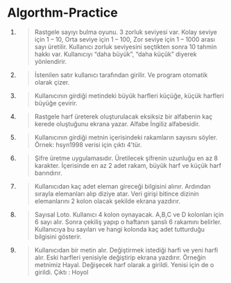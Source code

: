 # Algorthm-Practice

1)	>Rastgele sayıyı bulma oyunu. 3 zorluk seviyesi var. Kolay seviye için 1 – 10, Orta seviye için 1 – 100, Zor seviye için 1 – 1000 arası sayı üretilir. Kullanıcı zorluk seviyesini seçtikten sonra 10 tahmin hakkı var. Kullanıcıyı “daha büyük”, “daha küçük” diyerek yönlendirir.

2)	>İstenilen satır kullanıcı tarafından girilir. Ve program otomatik olarak çizer.

3)	>Kullanıcının girdiği metindeki büyük harfleri küçüğe, küçük harfleri büyüğe çevirir.

4)	>Rastgele harf üreterek oluşturulacak eksiksiz bir alfabenin kaç kerede oluştuğunu ekrana yazar. Alfabe İngiliz alfabesidir.

5)	>Kullanıcının girdiği metnin içerisindeki rakamların sayısını söyler.
Örnek: hsyn1998 verisi için çıktı 4’tür.

6)	>Şifre üretme uygulamasıdır. Üretilecek şifrenin uzunluğu en az 8 karakter. İçerisinde en az 2 adet rakam, büyük harf ve küçük harf barındırır.

7)	>Kullanıcıdan kaç adet eleman gireceği bilgisini alınır. Ardından sırayla elemanları alıp diziye atar. Veri girişi bitince dizinin elemanlarını 2 kolon olacak şekilde ekrana yazdırır.

8)	>Sayısal Loto. Kullanıcı 4 kolon oynayacak. A,B,C ve D kolonları için 6 sayı alır. Sonra çekiliş yapıp o haftanın şanslı 6 rakamını belirler. Kullanıcıya bu sayıları ve hangi kolonda kaç adet tutturduğu bilgisini gösterir. 

9)	>Kullanıcıdan bir metin alır. Değiştirmek istediği harfi ve yeni harfi alır. Eski harfleri yenisiyle değiştirip ekrana yazdırır.
Örneğin metnimiz Hayal. Değişecek harf olarak a girildi. Yenisi için de o girildi. Çıktı : Hoyol


